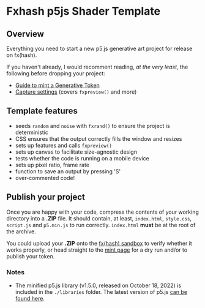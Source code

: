 # Fxhash p5js Shader Template
## Overview
Everything you need to start a new p5.js generative art project for release on fx(hash).

If you haven't already, I would recomment reading, _at the very least_, the following before dropping your project:
- [Guide to mint a Generative Token](https://www.fxhash.xyz/doc/artist/guide-publish-generative-token)
- [Capture settings](https://www.fxhash.xyz/doc/artist/capture-settings) (covers `fxpreview()` and more)

## Template features
- seeds `random` and `noise` with `fxrand()` to ensure the project is deterministic
- CSS ensures that the output correctly fills the window and resizes
- sets up features and calls `fxpreview()` 
- sets up canvas to facilitate size-agnostic design
- tests whether the code is running on a mobile device
- sets up pixel ratio, frame rate
- function to save an output by pressing 'S'
- over-commented code!

## Publish your project
Once you are happy with your code, compress the contents of your working directory into a **.ZIP** file. It should contain, at least, `index.html`, `style.css`, `script.js` and `p5.min.js` to run correctly. `index.html` **must** be at the root of the archive.

You could upload your **.ZIP** onto the [fx(hash) sandbox](https://fxhash.xyz/sandbox/) to verify whether it works properly, or head straight to the [mint page](https://www.fxhash.xyz/mint-generative/capture-settings) for a dry run and/or to publish your token.

### Notes
- The minified p5.js library (v1.5.0, released on October 18, 2022) is included in the `./libraries` folder. The latest version of p5.js [can be found here](https://p5js.org/download/).
